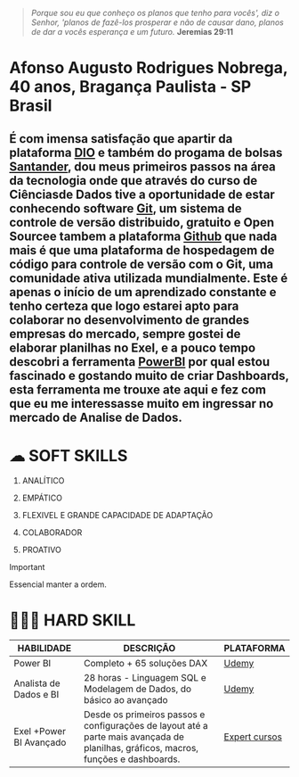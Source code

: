 

 > _Porque sou eu que conheço os planos que tenho para vocês', diz o Senhor, 'planos de fazê-los prosperar e não de causar dano, planos de dar a vocês esperança e um futuro._ 
**Jeremias 29:11**


# Afonso Augusto Rodrigues Nobrega, 40 anos, Bragança Paulista - SP Brasil

## É com imensa satisfação que apartir  da plataforma [DIO](dio.me) e também do progama de bolsas [Santander](https://www.becas-santander.com/pt_br/index.html), dou meus primeiros passos na área da tecnologia onde que através do curso de Ciênciasde Dados tive a oportunidade de estar conhecendo software [Git](https://git-scm.com/), um sistema de controle de versão distribuido, gratuito e Open Sourcee tambem a plataforma [Github](github.com) que nada mais é que uma plataforma de hospedagem de código para controle de versão com o Git, uma comunidade ativa utilizada mundialmente. Este é apenas o início de um aprendizado constante e tenho certeza que logo estarei apto para colaborar no desenvolvimento de grandes empresas do mercado, sempre gostei de elaborar planilhas no Exel, e a pouco tempo descobri a ferramenta [PowerBI](https://powerbi.microsoft.com/pt-br/) por qual estou fascinado e gostando muito de criar Dashboards, esta ferramenta me trouxe ate aqui e fez com que eu me interessasse muito em ingressar no mercado de Analise de Dados.











# ☁ SOFT SKILLS


 1. ANALÍTICO 

  1. EMPÁTICO 

 1. FLEXIVEL E GRANDE CAPACIDADE DE ADAPTAÇÃO 

 1. COLABORADOR
 1. PROATIVO

> [!IMPORTANT]
> Essencial manter a ordem.

# 🤹🏾‍♂️ HARD SKILL


|HABILIDADE|DESCRIÇÃO|PLATAFORMA|
|---------------|----------|------------------|
|Power BI| Completo + 65 soluções DAX |[Udemy](https://www.udemy.com/course/power-bi-completo-40-solucoes-em-dax/)|
|Analista de Dados e BI| 28 horas - Linguagem SQL e Modelagem de Dados, do básico ao avançado| [Udemy](https://www.udemy.com/course/curso-powerbi-completo/?kw=analista+de+dados&src=sac)|
|Exel +Power BI Avançado| Desde os primeiros passos e configurações de layout até a parte mais avançada de planilhas, gráficos, macros, funções e dashboards. |[Expert cursos](https://experttcursos.com.br/)|











 









